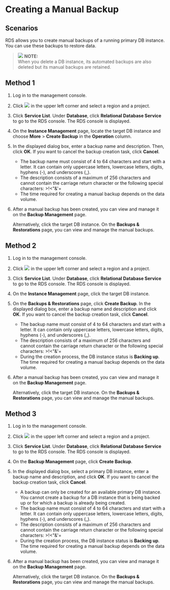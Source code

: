 # Creating a Manual Backup<a name="en-us_topic_0037111719"></a>

## **Scenarios**<a name="section387888031450"></a>

RDS allows you to  create manual backups  of a running primary DB instance. You can use these backups to restore data.

>![](/images/icon-note.gif) **NOTE:**   
>When you delete a DB instance, its automated backups are also deleted but its manual backups are retained.  

## Method 1<a name="section3535102285710"></a>

1.  Log in to the management console.
2.  Click  ![](figures/region.png)  in the upper left corner and select a region and a project.
3.  Click  **Service List**. Under  **Database**, click  **Relational Database Service**  to go to the RDS console. The RDS console is displayed.
4.  On the  **Instance Management**  page, locate the target DB instance and choose  **More**  \>  **Create Backup**  in the  **Operation**  column.
5.  In the displayed dialog box, enter a backup name and description. Then, click  **OK**. If you want to cancel the backup creation task, click  **Cancel**.
    -   The backup name must consist of 4 to 64 characters and start with a letter. It can contain only uppercase letters, lowercase letters, digits, hyphens \(-\), and underscores \(\_\).
    -   The description consists of a maximum of 256 characters and cannot contain the carriage return character or the following special characters: \>!<"&'=
    -   The time required for creating a manual backup depends on the data volume.

6.  After a manual backup has been created, you can view and manage it on the  **Backup Management**  page.

    Alternatively, click the target DB instance. On the  **Backups & Restorations**  page, you can view and manage the manual backups.


## Method 2<a name="section56713052173915"></a>

1.  Log in to the management console.
2.  Click  ![](figures/region.png)  in the upper left corner and select a region and a project.
3.  Click  **Service List**. Under  **Database**, click  **Relational Database Service**  to go to the RDS console. The RDS console is displayed.
4.  On the  **Instance Management**  page, click the target DB instance.
5.  On the  **Backups & Restorations**  page, click  **Create Backup**. In the displayed dialog box, enter a backup name and description and click  **OK**. If you want to cancel the backup creation task, click  **Cancel**.
    -   The backup name must consist of 4 to 64 characters and start with a letter. It can contain only uppercase letters, lowercase letters, digits, hyphens \(-\), and underscores \(\_\).
    -   The description consists of a maximum of 256 characters and cannot contain the carriage return character or the following special characters: \>!<"&'=
    -   During the creation process, the DB instance status is  **Backing up**. The time required for creating a manual backup depends on the data volume.

6.  After a manual backup has been created, you can view and manage it on the  **Backup Management**  page.

    Alternatively, click the target DB instance. On the  **Backups & Restorations**  page, you can view and manage the manual backups.


## Method 3<a name="section9486582184218"></a>

1.  Log in to the management console.
2.  Click  ![](figures/region.png)  in the upper left corner and select a region and a project.
3.  Click  **Service List**. Under  **Database**, click  **Relational Database Service**  to go to the RDS console. The RDS console is displayed.
4.  On the  **Backup Management**  page, click  **Create Backup**.
5.  In the displayed dialog box, select a primary DB instance, enter a backup name and description, and click  **OK**. If you want to cancel the backup creation task, click  **Cancel**.
    -   A backup can only be created for an available primary DB instance. You cannot create a backup for a DB instance that is being backed up or for which a backup is already being created.
    -   The backup name must consist of 4 to 64 characters and start with a letter. It can contain only uppercase letters, lowercase letters, digits, hyphens \(-\), and underscores \(\_\).
    -   The description consists of a maximum of 256 characters and cannot contain the carriage return character or the following special characters: \>!<"&'=
    -   During the creation process, the DB instance status is  **Backing up**. The time required for creating a manual backup depends on the data volume.

6.  After a manual backup has been created, you can view and manage it on the  **Backup Management**  page.

    Alternatively, click the target DB instance. On the  **Backups & Restorations**  page, you can view and manage the manual backups.


